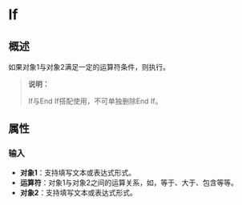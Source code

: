 # If

## 概述

如果对象1与对象2满足一定的运算符条件，则执行。

>**说明：**
>
>If与End If搭配使用，不可单独删除End If。

## 属性

### 输入

- **对象1**：支持填写文本或表达式形式。
- **运算符**：对象1与对象2之间的运算关系，如，等于、大于、包含等等。
- **对象2**：支持填写文本或表达式形式。
